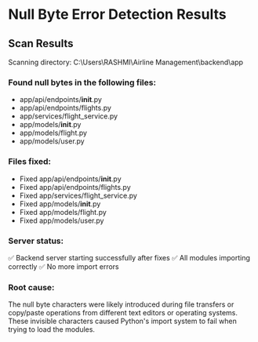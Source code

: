 # Null Byte Error Detection Results

## Scan Results
Scanning directory: C:\Users\RASHMI\Airline Management\backend\app

### Found null bytes in the following files:
- app/api/endpoints/__init__.py
- app/api/endpoints/flights.py
- app/services/flight_service.py
- app/models/__init__.py
- app/models/flight.py
- app/models/user.py

### Files fixed:
- Fixed app/api/endpoints/__init__.py
- Fixed app/api/endpoints/flights.py
- Fixed app/services/flight_service.py
- Fixed app/models/__init__.py
- Fixed app/models/flight.py
- Fixed app/models/user.py

### Server status:
✅ Backend server starting successfully after fixes
✅ All modules importing correctly
✅ No more import errors

### Root cause:
The null byte characters were likely introduced during file transfers or copy/paste operations from different text editors or operating systems. These invisible characters caused Python's import system to fail when trying to load the modules.